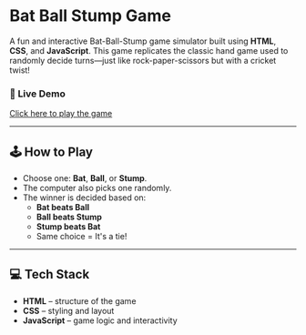 # Bat Ball Stump Game 

A fun and interactive Bat-Ball-Stump game simulator built using **HTML**, **CSS**, and **JavaScript**. This game replicates the classic hand game used to randomly decide turns—just like rock-paper-scissors but with a cricket twist!

### 🚀 Live Demo
[Click here to play the game](https://gorgeous-pudding-d34188.netlify.app/) 

---

## 🕹️ How to Play

- Choose one: **Bat**, **Ball**, or **Stump**.
- The computer also picks one randomly.
- The winner is decided based on:
  - **Bat beats Ball**
  - **Ball beats Stump**
  - **Stump beats Bat**
  - Same choice = It's a tie!

---

## 💻 Tech Stack

- **HTML** – structure of the game
- **CSS** – styling and layout
- **JavaScript** – game logic and interactivity



